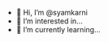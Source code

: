 - 👋 Hi, I’m @syamkarni
- 👀 I’m interested in...
- 🌱 I’m currently learning...

<!---
syamkarni/syamkarni is a ✨ special ✨ repository because its `README.md` (this file) appears on your GitHub profile.
You can click the Preview link to take a look at your changes.
--->
